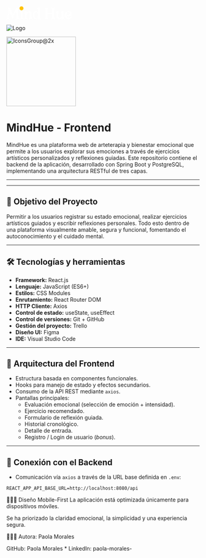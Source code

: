 <svg width="171" height="34" viewBox="0 0 171 34" fill="none" xmlns="http://www.w3.org/2000/svg">
<path d="M33.6404 33.7886H25.3149C24.8711 33.7886 24.4062 33.4294 24.3851 32.8589C24.3851 32.5842 24.5753 32.4574 24.85 32.3095C25.0824 32.2038 25.3149 32.0348 25.5684 31.7601C26.0333 31.2741 26.2658 30.2809 26.2658 28.7806C26.2658 26.0547 25.822 21.5539 24.9345 15.2991C24.7443 13.9679 24.6175 12.9958 24.5119 12.3831L15.9539 32.7321L7.45922 12.531C7.35355 13.1437 7.22679 14.0524 7.05774 15.2991C6.17022 21.5539 5.72646 26.0547 5.72646 28.7806C5.72646 30.2809 5.95893 31.2741 6.42379 31.7601C6.67736 32.0348 6.90979 32.2038 7.14226 32.3095C7.41693 32.4574 7.62826 32.5631 7.62826 32.88C7.60712 33.4083 7.16341 33.7886 6.67736 33.7886H0.739582C0.316964 33.7886 0 33.4717 0 33.0702C0.0211309 32.5842 0.274702 32.4574 0.612797 32.2884C1.05655 32.1193 1.66934 31.7389 2.19761 30.6613C2.85267 29.1821 3.4866 25.8223 4.12053 20.5607L4.7756 14.7708C5.05027 12.4253 5.19822 10.4812 5.19822 8.91754C5.19822 7.88215 5.11369 7.12144 4.94465 6.59316C4.71217 6.06487 4.39522 5.68454 3.97261 5.45211C3.69791 5.30416 3.4866 5.15625 3.46547 4.73364C3.46547 4.31102 3.97261 3.97292 4.41636 3.97292C5.32498 3.71935 6.12798 3.59259 6.78303 3.59259C8.79045 3.59259 9.7836 4.73364 10.5444 6.84673L17.264 22.8006C20.4759 15.5738 22.5044 10.8616 23.3285 8.68511C24.5964 5.28306 25.8009 3.67707 28.0196 3.67707C28.5901 3.67707 29.224 3.78273 29.9425 3.97292C30.5976 4.12083 30.9145 4.3744 30.9145 4.69135C30.7878 5.64225 30.0693 5.11401 29.4354 6.59316C29.2452 7.12144 29.1607 7.90325 29.1607 8.98096C29.1607 10.5235 29.3086 12.4675 29.5833 14.7708L29.7312 16.1655C30.513 23.7937 31.3372 28.6116 32.1613 30.6613C32.7318 31.7389 33.3023 32.1193 33.7461 32.2884C34.0842 32.4574 34.3589 32.6053 34.38 33.0491C34.38 33.4505 34.0842 33.7886 33.6404 33.7886ZM44.0377 33.7886H36.1136C35.6698 33.7886 35.2684 33.3872 35.2684 32.9434C35.2684 32.5842 35.4797 32.4574 35.7966 32.3095C36.2826 32.077 36.9166 31.6333 37.3392 30.1753C37.5505 29.4568 37.6562 28.358 37.6562 26.9L37.6773 25.5687C37.6984 24.8291 37.7196 24.005 37.7196 23.1175C37.7196 20.9199 37.5717 18.511 36.9377 16.736C36.6207 15.8696 36.1347 15.2569 35.5008 14.8976C35.1416 14.7286 34.4865 14.7286 34.4443 14.0735C34.4443 13.7565 34.6133 13.4818 35.0148 13.4818C37.0222 13.2494 38.3957 13.0381 39.0931 12.8268C39.6213 12.6577 40.1919 12.5732 40.8046 12.5732C41.8189 12.5732 42.8544 13.2705 42.8544 14.4327C42.4317 17.4122 42.3472 20.3283 42.3472 23.2655L42.3684 26.9C42.3684 29.8372 42.8966 31.1262 43.4883 31.6967C43.7841 31.9925 44.0588 32.2038 44.3335 32.3095C44.6505 32.4574 44.8829 32.5842 44.8829 32.9434C44.8829 33.3872 44.5237 33.7886 44.0377 33.7886ZM39.6636 10.3333C38.8395 10.3333 38.121 10.0375 37.5294 9.44582C36.9377 8.85415 36.6419 8.13573 36.6419 7.31163C36.6419 6.48749 36.9377 5.76906 37.5294 5.1774C38.121 4.58573 38.8395 4.28988 39.6636 4.28988C40.4877 4.28988 41.2062 4.58573 41.7978 5.1774C42.3895 5.76906 42.6853 6.48749 42.6853 7.31163C42.6853 8.13573 42.3895 8.85415 41.7978 9.44582C41.2062 10.0375 40.4877 10.3333 39.6636 10.3333ZM67.4517 33.7886H59.5276C59.0836 33.7886 58.6824 33.3872 58.6824 32.9434C58.6824 32.5842 58.8938 32.4574 59.2107 32.3095C59.4429 32.2038 59.7178 31.9925 60.0136 31.7178C60.7109 30.9994 61.0702 29.3934 61.0702 26.9V21.258C61.049 19.9268 60.8588 18.7857 60.4783 17.8348C59.95 16.5036 59.0205 15.8274 57.6893 15.8274H57.5833C56.4848 15.933 55.576 16.4824 54.8786 17.4967C54.1812 18.511 53.6533 19.6521 53.3152 20.9199C52.9771 22.2089 52.8081 23.2021 52.8081 23.9417V26.9C52.8081 29.8372 53.336 31.1262 53.9279 31.6967C54.2236 31.9925 54.4986 32.2038 54.7519 32.3095C55.09 32.4574 55.3014 32.5842 55.3014 32.9434C55.3014 33.3872 54.9421 33.7886 54.4562 33.7886H46.5533C46.1093 33.7886 45.7081 33.3872 45.7081 32.9434C45.7081 32.5842 45.9191 32.4574 46.236 32.3095C46.4686 32.2038 46.7431 31.9925 47.0393 31.7178C47.7367 30.9994 48.0955 29.3934 48.0955 26.9V21.258C48.0536 19.5675 47.821 18.1307 47.3986 16.9262C46.9757 15.7217 46.3207 15.0032 45.4119 14.7497C44.9895 14.644 44.8838 14.4961 44.8626 14.0101C44.8626 13.7565 44.9895 13.503 45.2641 13.4818C47.2715 13.2705 48.6662 13.0592 49.4479 12.8268C50.0398 12.6577 50.6312 12.5732 51.2443 12.5732C52.2586 12.5732 52.7869 13.186 52.8081 14.4327V16.6726C54.4986 14.158 57.0343 12.5732 59.8869 12.5732C62.5917 12.5732 64.0919 13.8411 64.8736 15.616C65.6345 17.391 65.7824 19.5464 65.7824 21.258V26.9C65.7824 29.8372 66.3107 31.1262 66.9021 31.6967C67.1979 31.9925 67.4728 32.2038 67.7474 32.3095C68.0643 32.4574 68.2969 32.5842 68.2969 32.9434C68.2969 33.3872 67.9376 33.7886 67.4517 33.7886ZM83.6811 34C82.6668 34 81.6313 33.3026 81.6313 32.1405L81.6525 31.9925C80.5535 33.3238 79.0744 34 77.1937 34C75.5668 34 74.0666 33.514 72.7142 32.5419C71.3406 31.591 70.2628 30.3021 69.4599 28.675C68.6571 27.0479 68.2554 25.2729 68.2554 23.3077C68.2554 21.3426 68.6571 19.5464 69.4599 17.9193C70.2628 16.2922 71.3406 15.0032 72.7142 14.0524C74.0666 13.1015 75.5668 12.6155 77.1937 12.6155C79.4549 12.6155 81.1666 13.5875 82.3075 15.5104L82.2652 13.7988C82.2652 11.6646 82.1173 9.78391 81.8216 8.19911C81.5259 6.6143 80.8073 5.62116 79.6451 5.24078C79.3702 5.09287 79.1799 4.81816 79.1799 4.56459C79.1799 4.33216 79.3282 4.16311 79.6028 4.05745C81.6313 3.84611 83.0261 3.63483 83.8078 3.4024C84.3785 3.21221 84.9699 3.12769 85.583 3.12769C86.5973 3.12769 87.6323 3.82502 87.6323 4.98721C87.2311 7.90325 87.0197 11.6857 87.0197 16.3556C87.0197 18.4476 87.0409 20.5184 87.0832 22.5681L87.1463 26.8577C87.1675 28.1045 87.3154 29.2244 87.5692 30.2175C87.8861 31.3797 88.4568 32.1193 89.3228 32.394C89.6821 32.5419 90.0202 32.6687 90.0202 33.1759C90.0202 33.5351 89.8299 33.7464 89.4499 33.7675C87.8014 33.7675 86.3647 33.8098 85.1602 33.9154C84.6742 33.9788 84.1882 34 83.6811 34ZM77.8068 32.1616C79.3702 32.1616 80.5116 31.0205 81.2297 28.7384C81.758 27.0479 82.0537 25.2095 82.0749 23.2443C82.033 18.3631 80.3213 14.4539 77.8068 14.4539C76.5599 14.4539 75.4821 15.3202 74.6157 17.0318C73.7285 18.7646 73.2845 20.8565 73.2845 23.3077C73.2845 26.583 74.1509 29.3723 75.5245 30.9571C76.2218 31.7601 76.9823 32.1616 77.8068 32.1616ZM125.796 33.7886H117.492C117.048 33.7886 116.647 33.4083 116.647 32.9645C116.647 32.5631 116.858 32.4574 117.175 32.2884C117.619 32.1193 118.147 31.7389 118.57 30.6613C119.013 29.2455 119.225 25.9913 119.225 20.8777V19.9268H106.863C106.884 25.3151 107.117 28.8229 107.561 30.4288C108.005 31.6967 108.617 32.1193 109.103 32.3095C109.441 32.4574 109.674 32.6053 109.674 32.9645C109.674 33.4083 109.315 33.7886 108.829 33.7886H100.503C100.059 33.7886 99.6577 33.4083 99.6577 32.9645C99.6577 32.5631 99.8691 32.4574 100.186 32.2884C100.63 32.1193 101.158 31.7389 101.581 30.6613C102.024 29.2455 102.236 25.8434 102.236 20.4762C102.236 18.7857 102.236 17.3065 102.215 16.0387L102.193 14.7708C102.151 10.4601 101.855 7.7342 101.306 6.59316C101.031 6.06487 100.63 5.68454 100.144 5.45211C99.8267 5.30416 99.6153 5.19849 99.6153 4.79702C99.6153 4.35326 100.017 3.97292 100.461 3.97292H108.744C109.23 3.97292 109.589 4.35326 109.589 4.79702C109.589 5.15625 109.357 5.30416 109.04 5.47321C108.512 5.70564 108.089 6.08601 107.793 6.63544C107.476 7.26935 107.244 8.30477 107.117 9.76277C106.99 11.2208 106.906 13.4184 106.884 16.3134L106.863 17.8348H119.204L119.162 14.7708C119.14 10.439 118.844 7.71311 118.295 6.59316C118.02 6.06487 117.619 5.68454 117.133 5.45211C116.816 5.30416 116.605 5.19849 116.605 4.79702C116.605 4.35326 117.006 3.97292 117.45 3.97292H125.733C126.219 3.97292 126.579 4.35326 126.579 4.79702C126.579 5.15625 126.346 5.30416 126.029 5.47321C125.501 5.70564 125.078 6.08601 124.782 6.63544C124.212 7.75535 123.916 10.4812 123.874 14.8131L123.853 19.1238C123.853 25.0193 124.085 28.7806 124.55 30.4288C124.994 31.6967 125.606 32.1193 126.093 32.3095C126.41 32.4574 126.642 32.6053 126.642 32.9645C126.642 33.4083 126.282 33.7886 125.796 33.7886ZM145.238 34C144.224 34 143.188 33.3026 143.188 32.1405C143.273 31.6122 143.336 31.0839 143.378 30.5556C141.709 32.6476 139.427 33.9788 136.891 33.9788C134.187 33.9154 132.686 32.6476 131.925 30.8092C131.144 28.9708 130.996 26.7943 130.996 25.0827L131.017 23.0119C131.017 21.0045 130.911 18.5744 130.277 16.7783C129.96 15.8908 129.453 15.2569 128.798 14.8976C128.46 14.7497 127.742 14.7497 127.742 14.0735C127.742 13.7565 127.911 13.4818 128.312 13.4818C130.32 13.2494 131.693 13.0381 132.39 12.8268C132.919 12.6577 133.489 12.5732 134.102 12.5732C135.116 12.5732 136.152 13.2705 136.152 14.4327C135.75 17.2431 135.708 19.8 135.708 22.4836V25.0827C135.729 26.4351 135.919 27.6184 136.299 28.6116C136.828 30.0062 137.758 30.7035 139.089 30.7035C140.166 30.6824 141.075 30.1753 141.815 29.161C142.533 28.2101 143.083 27.0056 143.442 25.5476C143.801 24.0896 143.991 22.6315 143.991 21.1735C143.991 19.7155 143.801 18.4265 143.442 17.2643C143.083 16.1021 142.512 15.3202 141.773 14.8976C141.434 14.7497 140.716 14.7497 140.716 14.0735C140.716 13.672 140.906 13.4818 141.287 13.4818C143.294 13.2494 144.646 13.0381 145.365 12.8268C145.893 12.6577 146.464 12.5732 147.076 12.5732C148.07 12.5732 149.126 13.2705 149.126 14.4327C148.703 17.4122 148.661 20.1381 148.661 22.9908C148.661 24.4065 148.619 25.6744 148.873 27.8086C148.978 28.8863 149.211 29.8583 149.549 30.7458C149.887 31.6545 150.373 32.1827 151.007 32.3729C151.366 32.4574 151.535 32.7744 151.535 33.0913C151.535 33.4294 151.323 33.7675 150.985 33.7886L149.697 33.7675C148.323 33.7675 147.33 33.8098 146.717 33.9154C146.231 33.9788 145.745 34 145.238 34ZM159.882 23.0753H160.072C161.045 23.0753 161.953 22.7583 162.798 22.1244C163.644 21.4905 164.32 20.7086 164.848 19.8C165.355 18.8913 165.609 18.0039 165.609 17.1586C165.609 16.2711 165.313 15.5738 164.7 15.0667C164.172 14.6229 163.369 14.4116 162.291 14.4116H162.165C160.96 14.4116 159.819 14.961 158.741 16.081C157.664 17.2009 156.945 18.8702 156.586 21.1312C157.664 22.3991 158.762 23.0541 159.882 23.0753ZM161.235 33.9365C154.896 33.9365 151.515 28.5693 151.515 23.2866C151.515 17.9827 154.874 12.6789 162.122 12.6789H162.418C165.038 12.7845 166.94 13.503 168.124 14.792C169.307 16.081 169.92 17.5812 169.941 19.2929V19.5464C169.941 22.2512 168.356 24.1741 166.137 25.1672C165.017 25.6744 163.855 25.9279 162.651 25.9279C160.2 25.9279 157.791 24.8503 156.501 22.5681V22.9696C156.501 26.1181 158.002 28.2946 160.115 29.3723C161.15 29.9217 162.228 30.1964 163.348 30.1964C164.743 30.1964 166.01 29.7526 167.131 28.8863C168.25 28.0199 168.927 26.6887 169.159 24.8926C169.18 24.491 169.582 24.3008 170.004 24.3008C170.448 24.3008 170.913 24.5122 170.934 24.9137C170.406 28.358 168.525 31.1473 165.757 32.7321C164.383 33.5351 162.862 33.9365 161.235 33.9365Z" fill="white"/>
<path d="M39.3053 10.0738C38.3606 10.0738 37.5268 9.8697 36.8037 9.46151C36.0806 9.04164 35.5091 8.47017 35.0892 7.74705C34.681 7.0123 34.4769 6.17256 34.4769 5.22788C34.4769 4.27153 34.681 3.43183 35.0892 2.70872C35.5091 1.97397 36.0806 1.4025 36.8037 0.994305C37.5268 0.574436 38.3606 0.364502 39.3053 0.364502C40.2383 0.364502 41.0664 0.574436 41.7895 0.994305C42.5126 1.4025 43.0782 1.97397 43.4864 2.70872C43.9063 3.43183 44.1162 4.27153 44.1162 5.22788C44.1162 6.17256 43.9122 7.0123 43.5039 7.74705C43.0957 8.47017 42.5301 9.04164 41.807 9.46151C41.0839 9.8697 40.25 10.0738 39.3053 10.0738ZM39.3053 8.49933C39.9118 8.49933 40.4483 8.35936 40.9148 8.07946C41.3813 7.79952 41.7429 7.41468 41.9994 6.92485C42.2677 6.43497 42.4018 5.86936 42.4018 5.22788C42.4018 4.58645 42.2677 4.02079 41.9994 3.53096C41.7429 3.02946 41.3813 2.63875 40.9148 2.35886C40.4483 2.07891 39.9118 1.93899 39.3053 1.93899C38.6989 1.93899 38.1624 2.07891 37.6959 2.35886C37.2293 2.63875 36.862 3.02946 36.5937 3.53096C36.3255 4.02079 36.1914 4.58645 36.1914 5.22788C36.1914 5.86936 36.3255 6.43497 36.5937 6.92485C36.862 7.41468 37.2293 7.79952 37.6959 8.07946C38.1624 8.35936 38.6989 8.49933 39.3053 8.49933Z" fill="#FFC107"/>
<path fill-rule="evenodd" clip-rule="evenodd" d="M36.8035 9.46147C37.5266 9.86966 38.3605 10.0737 39.3052 10.0737C40.2499 10.0737 41.0838 9.86966 41.8068 9.46147C42.53 9.0416 43.0956 8.47013 43.5038 7.74701C43.912 7.01227 44.1161 6.17253 44.1161 5.22785C44.1161 4.27149 43.9061 3.4318 43.4863 2.70868C43.0781 1.97393 42.5124 1.40246 41.7894 0.994269C41.0662 0.574401 40.2382 0.364466 39.3052 0.364466C38.3605 0.364466 37.5266 0.574401 36.8035 0.994269C36.0804 1.40246 35.5089 1.97393 35.0891 2.70868C34.6808 3.4318 34.4768 4.27149 34.4768 5.22785C34.4768 6.17253 34.6808 7.01227 35.0891 7.74701C35.5089 8.47013 36.0804 9.0416 36.8035 9.46147ZM36.6224 0.677993C37.4075 0.222556 38.3055 0 39.3052 0C40.294 0 41.1859 0.222917 41.9703 0.677858C42.7508 1.11891 43.3633 1.73794 43.8032 2.52868C44.2586 3.31428 44.4805 4.21789 44.4805 5.22785C44.4805 6.22667 44.2643 7.12866 43.8224 7.92404L43.8212 7.9262C43.3808 8.70617 42.7687 9.32443 41.9899 9.77662L41.986 9.77887C41.2011 10.222 40.3039 10.4382 39.3052 10.4382C38.3065 10.4382 37.4093 10.222 36.6243 9.77883L36.6205 9.77666C35.8426 9.32497 35.2256 8.70792 34.7739 7.93004L34.7704 7.92404C34.3286 7.12866 34.1123 6.22667 34.1123 5.22785C34.1123 4.21834 34.3282 3.31509 34.7717 2.52953L34.7726 2.52787C35.224 1.73785 35.8418 1.11905 36.6224 0.677993ZM40.9146 8.07943C40.4481 8.35933 39.9116 8.4993 39.3052 8.4993C38.6987 8.4993 38.1622 8.35933 37.6957 8.07943C37.2292 7.79949 36.8618 7.41464 36.5936 6.92481C36.3253 6.43494 36.1912 5.86933 36.1912 5.22785C36.1912 4.58641 36.3253 4.02076 36.5936 3.53093C36.8618 3.02942 37.2292 2.63872 37.6957 2.35882C38.1622 2.07888 38.6987 1.93895 39.3052 1.93895C39.9116 1.93895 40.4481 2.07888 40.9146 2.35882C41.3812 2.63872 41.7427 3.02942 41.9993 3.53093C42.2675 4.02076 42.4017 4.58641 42.4017 5.22785C42.4017 5.86933 42.2675 6.43494 41.9993 6.92481C41.7427 7.41464 41.3812 7.79949 40.9146 8.07943ZM41.6795 6.74972C41.9143 6.32106 42.0372 5.8173 42.0372 5.22785C42.0372 4.63839 41.9144 4.13463 41.6796 3.70597L41.6747 3.697C41.448 3.25391 41.133 2.91487 40.7271 2.67131C40.3236 2.42919 39.8534 2.30342 39.3052 2.30342C38.757 2.30342 38.2868 2.42919 37.8832 2.67131C37.4759 2.91577 37.1536 3.25666 36.9149 3.70281L36.9133 3.70597C36.6785 4.13463 36.5556 4.63839 36.5556 5.22785C36.5556 5.8173 36.6785 6.32106 36.9133 6.74972C37.1513 7.18442 37.4737 7.52117 37.8832 7.76689C38.2868 8.00902 38.757 8.13483 39.3052 8.13483C39.8534 8.13483 40.3236 8.00902 40.7271 7.76689C41.1352 7.52202 41.4504 7.18722 41.6764 6.75567L41.6795 6.74972Z" fill="#FFC107"/>
<path d="M39.2971 8.81217C41.2814 8.81217 42.89 7.20354 42.89 5.21919C42.89 3.23485 41.2814 1.62622 39.2971 1.62622C37.3127 1.62622 35.7041 3.23485 35.7041 5.21919C35.7041 7.20354 37.3127 8.81217 39.2971 8.81217Z" fill="#FFC107"/>
<path d="M38.2203 2.39122C38.2203 2.44143 38.2168 2.49125 38.2098 2.54043C38.2029 2.58979 38.1924 2.63753 38.1787 2.68405C38.165 2.73039 38.1482 2.77443 38.1283 2.81627C38.1084 2.85806 38.0856 2.89678 38.0603 2.93226C38.0348 2.96769 38.0074 2.99947 37.9775 3.02733C37.9477 3.05519 37.9162 3.07877 37.883 3.09801C37.8498 3.11731 37.8158 3.13182 37.7805 3.14165C37.7453 3.1513 37.7098 3.15621 37.674 3.15621C37.6381 3.15621 37.6024 3.1513 37.5672 3.14165C37.5322 3.13182 37.4979 3.11731 37.4647 3.09801C37.4315 3.07877 37.4002 3.05519 37.3703 3.02733C37.3405 2.99947 37.3129 2.96769 37.2875 2.93226C37.262 2.89678 37.2395 2.85806 37.2194 2.81627C37.1996 2.77443 37.1828 2.73039 37.169 2.68405C37.1553 2.63753 37.1448 2.58979 37.1379 2.54043C37.1309 2.49125 37.1274 2.44143 37.1274 2.39122C37.1274 2.341 37.1309 2.29123 37.1379 2.24205C37.1448 2.19264 37.1553 2.1449 37.169 2.09838C37.1828 2.05208 37.1996 2.008 37.2194 1.96621C37.2395 1.92442 37.262 1.88565 37.2875 1.85022C37.3129 1.81474 37.3405 1.78301 37.3703 1.75515C37.4002 1.72724 37.4315 1.70371 37.4647 1.68442C37.4979 1.66517 37.5322 1.65061 37.5672 1.64078C37.6024 1.63113 37.6381 1.62622 37.674 1.62622C37.7098 1.62622 37.7453 1.63113 37.7805 1.64078C37.8158 1.65061 37.8498 1.66517 37.883 1.68442C37.9162 1.70371 37.9477 1.72724 37.9775 1.75515C38.0074 1.78301 38.0348 1.81474 38.0603 1.85022C38.0856 1.88565 38.1084 1.92442 38.1283 1.96621C38.1482 2.008 38.165 2.05208 38.1787 2.09838C38.1924 2.1449 38.2029 2.19264 38.2098 2.24205C38.2168 2.29123 38.2203 2.341 38.2203 2.39122Z" fill="#FFC107"/>
<path d="M41.4661 2.39103C41.4661 2.4412 41.4623 2.49065 41.4551 2.53965C41.4476 2.58866 41.4369 2.63626 41.4224 2.68247C41.4082 2.72867 41.3905 2.77253 41.3697 2.81428C41.3487 2.85584 41.3251 2.89434 41.2985 2.92955C41.2719 2.96502 41.243 2.99653 41.2117 3.0243C41.1807 3.05207 41.1476 3.07565 41.113 3.09476C41.0782 3.11392 41.0425 3.12839 41.0057 3.13817C40.9688 3.14773 40.9317 3.15264 40.8941 3.15264C40.8566 3.15264 40.8193 3.14773 40.7824 3.13817C40.7457 3.12839 40.7098 3.11392 40.6753 3.09476C40.6405 3.07565 40.6076 3.05207 40.5764 3.0243C40.5451 2.99653 40.5162 2.96502 40.4896 2.92955C40.4632 2.89434 40.4394 2.85584 40.4186 2.81428C40.3976 2.77253 40.3801 2.72867 40.3657 2.68247C40.3514 2.63626 40.3405 2.58866 40.3332 2.53965C40.3257 2.49065 40.3223 2.4412 40.3223 2.39103C40.3223 2.34108 40.3257 2.29163 40.3332 2.24263C40.3405 2.1934 40.3514 2.1458 40.3657 2.09959C40.3801 2.05338 40.3976 2.00952 40.4186 1.968C40.4394 1.92644 40.4632 1.88794 40.4896 1.85251C40.5162 1.81726 40.5451 1.78575 40.5764 1.75798C40.6076 1.73021 40.6405 1.70663 40.6753 1.68752C40.7098 1.66841 40.7457 1.65394 40.7824 1.64411C40.8193 1.63433 40.8566 1.62964 40.8941 1.62964C40.9317 1.62964 40.9688 1.63433 41.0057 1.64411C41.0425 1.65394 41.0782 1.66841 41.113 1.68752C41.1476 1.70663 41.1807 1.73021 41.2117 1.75798C41.243 1.78575 41.2719 1.81726 41.2985 1.85251C41.3251 1.88794 41.3487 1.92644 41.3697 1.968C41.3905 2.00952 41.4082 2.05338 41.4224 2.09959C41.4369 2.1458 41.4476 2.1934 41.4551 2.24263C41.4623 2.29163 41.4661 2.34108 41.4661 2.39103Z" fill="#FFC107"/>
<path d="M37.3369 4.92529C37.7245 5.57466 38.4581 6.00422 39.2855 6.00445C40.1129 6.00422 40.8465 5.57466 41.2341 4.92529" stroke="#FFC107" stroke-linecap="round"/>
</svg>

![Logo](https://github.com/user-attachments/assets/101f5d8a-6f0e-4992-ab2c-1658479a9a4d)

<img width="181" alt="IconsGroup@2x" src="https://github.com/user-attachments/assets/e0b8c90b-414c-4ce8-9069-7576d616256a" />




#  MindHue - Frontend

MindHue es una plataforma web de arteterapia y bienestar emocional que permite a los usuarios explorar sus emociones a través de ejercicios artísticos personalizados y reflexiones guiadas. Este repositorio contiene el backend de la aplicación, desarrollado con Spring Boot y PostgreSQL, implementando una arquitectura RESTful de tres capas.

---
---

## 🎯 Objetivo del Proyecto

Permitir a los usuarios registrar su estado emocional, realizar ejercicios artísticos guiados y escribir reflexiones personales. Todo esto dentro de una plataforma visualmente amable, segura y funcional, fomentando el autoconocimiento y el cuidado mental.

---

## 🛠️ Tecnologías y herramientas

- **Framework:** React.js
- **Lenguaje:** JavaScript (ES6+)
- **Estilos:** CSS Modules
- **Enrutamiento:** React Router DOM
- **HTTP Cliente:** Axios
- **Control de estado:** useState, useEffect
- **Control de versiones:** Git + GitHub
- **Gestión del proyecto:** Trello
- **Diseño UI:** Figma
- **IDE:** Visual Studio Code

---

## 🧩 Arquitectura del Frontend

- Estructura basada en componentes funcionales.
- Hooks para manejo de estado y efectos secundarios.
- Consumo de la API REST mediante `axios`.
- Pantallas principales:
  - Evaluación emocional (selección de emoción + intensidad).
  - Ejercicio recomendado.
  - Formulario de reflexión guiada.
  - Historial cronológico.
  - Detalle de entrada.
  - Registro / Login de usuario (*bonus*).

---

## 🔗 Conexión con el Backend

- Comunicación vía `axios` a través de la URL base definida en `.env`:
```env
REACT_APP_API_BASE_URL=http://localhost:8080/api 
```


👩🏻‍🎨 Diseño Mobile-First
La aplicación está optimizada únicamente para dispositivos móviles.

Se ha priorizado la claridad emocional, la simplicidad y una experiencia segura.

👩🏻‍💻 Autora:
Paola Morales

GitHub: Paola Morales * 
LinkedIn: paola-morales-

